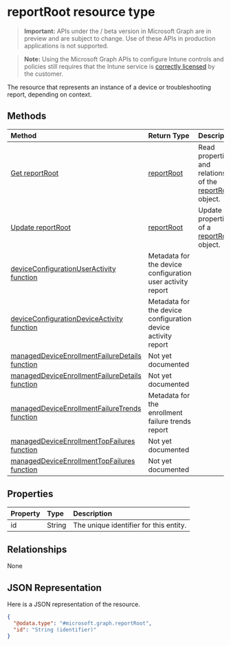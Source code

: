 ﻿# reportRoot resource type

> **Important:** APIs under the / beta version in Microsoft Graph are in preview and are subject to change. Use of these APIs in production applications is not supported.

> **Note:** Using the Microsoft Graph APIs to configure Intune controls and policies still requires that the Intune service is [correctly licensed](https://go.microsoft.com/fwlink/?linkid=839381) by the customer.

The resource that represents an instance of a device or troubleshooting report, depending on context.

## Methods
|Method|Return Type|Description|
|:---|:---|:---|
|[Get reportRoot](../api/intune_shared_reportroot_get.md)|[reportRoot](../resources/intune_shared_reportroot.md)|Read properties and relationships of the [reportRoot](../resources/intune_deviceconfig_reportroot.md) object.|
|[Update reportRoot](../api/intune_shared_reportroot_update.md)|[reportRoot](../resources/intune_shared_reportroot.md)|Update the properties of a [reportRoot](../resources/intune_deviceconfig_reportroot.md) object.|
|[deviceConfigurationUserActivity function](../api/intune_shared_report.md)|Metadata for the device configuration user activity report|
|[deviceConfigurationDeviceActivity function](../api/intune_shared_report.md)|Metadata for the device configuration device activity report|
|[managedDeviceEnrollmentFailureDetails function](../api/intune_shared_report.md)|Not yet documented|
|[managedDeviceEnrollmentFailureDetails function](../api/intune_shared_report.md)|Not yet documented|
|[managedDeviceEnrollmentFailureTrends function](../api/intune_shared_report.md)|Metadata for the enrollment failure trends report|
|[managedDeviceEnrollmentTopFailures function](../api/intune_shared_report.md)|Not yet documented|
|[managedDeviceEnrollmentTopFailures function](../api/intune_shared_report.md)|Not yet documented|

## Properties
|Property|Type|Description|
|:---|:---|:---|
|id|String|The unique identifier for this entity.|

## Relationships
None
## JSON Representation
Here is a JSON representation of the resource.
<!-- {
  "blockType": "resource",
  "keyProperty": "id",
  "@odata.type": "microsoft.graph.reportRoot"
}
-->
``` json
{
  "@odata.type": "#microsoft.graph.reportRoot",
  "id": "String (identifier)"
}
```



